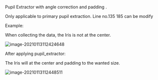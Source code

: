 Pupil Extractor with angle correction and padding .

Only applicable to primary pupil extraction. Line no.135 185 can be modify



Example:

When collecting the data, the Iris is not at the center.

![image-20210113112424648](https://user-images.githubusercontent.com/52739329/104403430-749e0a80-5593-11eb-88f4-a6ee665f51dc.png)




After applying pupil_extractor:

The Iris will at the center and padding to the wanted size.

![image-20210113112448511](https://user-images.githubusercontent.com/52739329/104403436-77006480-5593-11eb-8837-bb899ba4e6fb.png)

